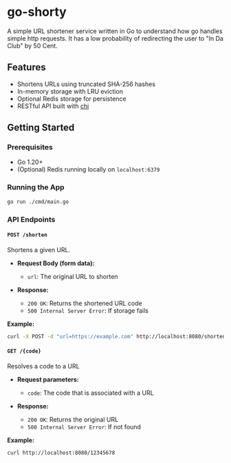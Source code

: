 # go-shorty

A simple URL shortener service written in Go to understand how go handles simple http requests. It has a low probability of redirecting the user to "In Da Club" by 50 Cent.

## Features

- Shortens URLs using truncated SHA-256 hashes
- In-memory storage with LRU eviction
- Optional Redis storage for persistence
- RESTful API built with [chi](https://github.com/go-chi/chi)

## Getting Started

### Prerequisites

- Go 1.20+
- (Optional) Redis running locally on `localhost:6379`

### Running the App

```bash
go run ./cmd/main.go
```

### API Endpoints

#### `POST /shorten`

Shortens a given URL.

- **Request Body (form data):**
  - `url`: The original URL to shorten

- **Response:**
  - `200 OK`: Returns the shortened URL code
  - `500 Internal Server Error`: If storage fails

**Example:**

```bash
curl -X POST -d "url=https://example.com" http://localhost:8080/shorten
```

#### `GET /{code}`

Resolves a code to a URL

- **Request parameters:**
  - `code`: The code that is associated with a URL

- **Response:**
  - `200 OK`: Returns the original URL
  - `500 Internal Server Error`: If not found

**Example:**

```bash
curl http://localhost:8080/12345678
```
